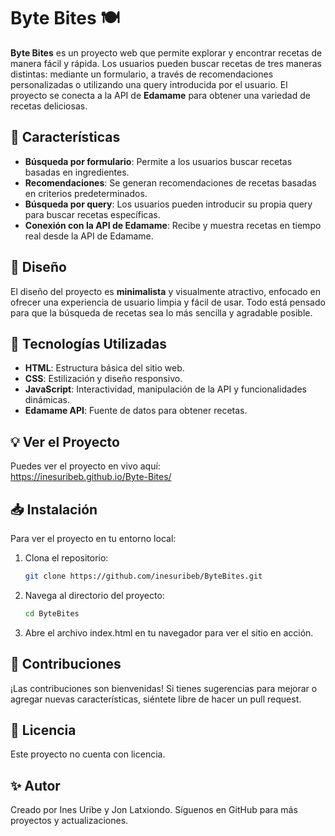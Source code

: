 # Byte Bites 🍽️

**Byte Bites** es un proyecto web que permite explorar y encontrar recetas de manera fácil y rápida. Los usuarios pueden buscar recetas de tres maneras distintas: mediante un formulario, a través de recomendaciones personalizadas o utilizando una query introducida por el usuario. El proyecto se conecta a la API de **Edamame** para obtener una variedad de recetas deliciosas.

## 🌟 Características

- **Búsqueda por formulario**: Permite a los usuarios buscar recetas basadas en ingredientes.
- **Recomendaciones**: Se generan recomendaciones de recetas basadas en criterios predeterminados.
- **Búsqueda por query**: Los usuarios pueden introducir su propia query para buscar recetas específicas.
- **Conexión con la API de Edamame**: Recibe y muestra recetas en tiempo real desde la API de Edamame.

## 🎨 Diseño

El diseño del proyecto es **minimalista** y visualmente atractivo, enfocado en ofrecer una experiencia de usuario limpia y fácil de usar. Todo está pensado para que la búsqueda de recetas sea lo más sencilla y agradable posible.

## 🚀 Tecnologías Utilizadas

- **HTML**: Estructura básica del sitio web.
- **CSS**: Estilización y diseño responsivo.
- **JavaScript**: Interactividad, manipulación de la API y funcionalidades dinámicas.
- **Edamame API**: Fuente de datos para obtener recetas.

## 💡 Ver el Proyecto

Puedes ver el proyecto en vivo aquí:  
https://inesuribeb.github.io/Byte-Bites/
## 📥 Instalación

Para ver el proyecto en tu entorno local:

1. Clona el repositorio:
   ```bash
   git clone https://github.com/inesuribeb/ByteBites.git
   
2. Navega al directorio del proyecto:
   ```bash
   cd ByteBites

3. Abre el archivo index.html en tu navegador para ver el sitio en acción.

## 🤝 Contribuciones
¡Las contribuciones son bienvenidas! Si tienes sugerencias para mejorar o agregar nuevas características, siéntete libre de hacer un pull request.

## 📄 Licencia
Este proyecto no cuenta con licencia.

## ✨ Autor
Creado por Ines Uribe y Jon Latxiondo.
Síguenos en GitHub para más proyectos y actualizaciones.
